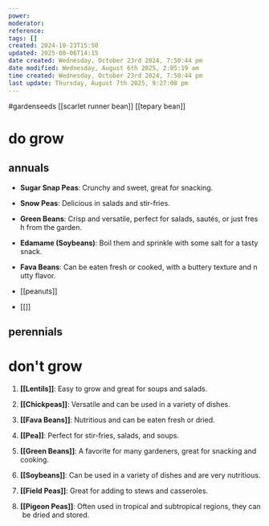 ```yaml
---
power: 
moderator: 
reference: 
tags: []
created: 2024-10-23T15:50
updated: 2025-08-06T14:15
date created: Wednesday, October 23rd 2024, 7:50:44 pm
date modified: Wednesday, August 6th 2025, 2:05:19 am
time created: Wednesday, October 23rd 2024, 7:50:44 pm
last update: Thursday, August 7th 2025, 9:27:08 pm
---
```

#gardenseeds 
[[scarlet runner bean]]
[[tepary bean]]

# do grow
## annuals

- **Sugar Snap Peas**: Crunchy and sweet, great for snacking.
    
- **Snow Peas**: Delicious in salads and stir-fries.
    
- **Green Beans**: Crisp and versatile, perfect for salads, sautés, or just fresh from the garden.
    
- **Edamame (Soybeans)**: Boil them and sprinkle with some salt for a tasty snack.
    
- **Fava Beans**: Can be eaten fresh or cooked, with a buttery texture and nutty flavor.
- [[peanuts]]
- [[]]
## perennials

# don't grow
1. **[[Lentils]]**: Easy to grow and great for soups and salads.
    
2. **[[Chickpeas]]**: Versatile and can be used in a variety of dishes.
    
3. **[[Fava Beans]]**: Nutritious and can be eaten fresh or dried.
    
4. **[[Pea]]**: Perfect for stir-fries, salads, and soups.
    
5. **[[Green Beans]]**: A favorite for many gardeners, great for snacking and cooking.
    
6. **[[Soybeans]]**: Can be used in a variety of dishes and are very nutritious.
    
7. **[[Field Peas]]**: Great for adding to stews and casseroles.
    
8. **[[Pigeon Peas]]**: Often used in tropical and subtropical regions, they can be dried and stored.